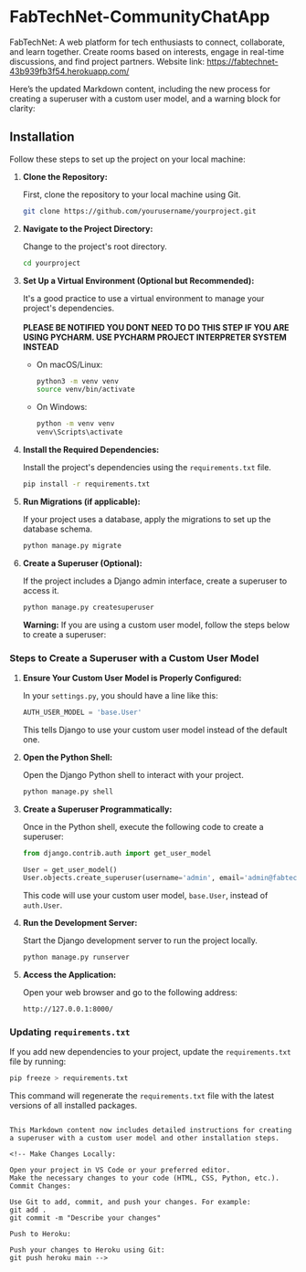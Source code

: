 # FabTechNet-CommunityChatApp
FabTechNet: A web platform for tech enthusiasts to connect, collaborate, and learn together. Create rooms based on interests, engage in real-time discussions, and find project partners.
Website link: https://fabtechnet-43b939fb3f54.herokuapp.com/

Here’s the updated Markdown content, including the new process for creating a superuser with a custom user model, and a warning block for clarity:

## Installation

Follow these steps to set up the project on your local machine:

1. **Clone the Repository:**

   First, clone the repository to your local machine using Git.

   ```bash
   git clone https://github.com/yourusername/yourproject.git
   ```

2. **Navigate to the Project Directory:**

   Change to the project's root directory.

   ```bash
   cd yourproject
   ```

3. **Set Up a Virtual Environment (Optional but Recommended):**

   It's a good practice to use a virtual environment to manage your project's dependencies. <br><br><b>PLEASE BE NOTIFIED YOU DONT NEED TO DO THIS STEP IF YOU ARE USING PYCHARM. USE PYCHARM PROJECT INTERPRETER SYSTEM INSTEAD</b>

   - On macOS/Linux:
     ```bash
     python3 -m venv venv
     source venv/bin/activate
     ```
   - On Windows:
     ```bash
     python -m venv venv
     venv\Scripts\activate
     ```

4. **Install the Required Dependencies:**

   Install the project's dependencies using the `requirements.txt` file.

   ```bash
   pip install -r requirements.txt
   ```

5. **Run Migrations (if applicable):**

   If your project uses a database, apply the migrations to set up the database schema.

   ```bash
   python manage.py migrate
   ```

6. **Create a Superuser (Optional):**

   If the project includes a Django admin interface, create a superuser to access it.

   ```bash
   python manage.py createsuperuser
   ```

   **Warning:** If you are using a custom user model, follow the steps below to create a superuser:

### Steps to Create a Superuser with a Custom User Model

   1. **Ensure Your Custom User Model is Properly Configured:**

      In your `settings.py`, you should have a line like this:

      ```python
      AUTH_USER_MODEL = 'base.User'
      ```

      This tells Django to use your custom user model instead of the default one.

   2. **Open the Python Shell:**

      Open the Django Python shell to interact with your project.

      ```bash
      python manage.py shell
      ```

   3. **Create a Superuser Programmatically:**

      Once in the Python shell, execute the following code to create a superuser:

      ```python
      from django.contrib.auth import get_user_model

      User = get_user_model()
      User.objects.create_superuser(username='admin', email='admin@fabtech.com', password='adminpass')
      ```

      This code will use your custom user model, `base.User`, instead of `auth.User`.

7. **Run the Development Server:**

   Start the Django development server to run the project locally.

   ```bash
   python manage.py runserver
   ```

8. **Access the Application:**

   Open your web browser and go to the following address:

   ```
   http://127.0.0.1:8000/
   ```

### Updating `requirements.txt`

If you add new dependencies to your project, update the `requirements.txt` file by running:

```bash
pip freeze > requirements.txt
```

This command will regenerate the `requirements.txt` file with the latest versions of all installed packages.
```

This Markdown content now includes detailed instructions for creating a superuser with a custom user model and other installation steps.

<!-- Make Changes Locally:

Open your project in VS Code or your preferred editor.
Make the necessary changes to your code (HTML, CSS, Python, etc.).
Commit Changes:

Use Git to add, commit, and push your changes. For example:
git add .
git commit -m "Describe your changes"

Push to Heroku:

Push your changes to Heroku using Git:
git push heroku main -->